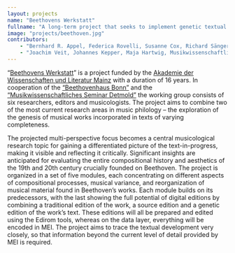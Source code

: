 ```yaml
---
layout: projects
name: "Beethovens Werkstatt"
fullname: "A long-term project that seeks to implement genetic textual criticism by the means of digital music editions"
image: "projects/beethoven.jpg"
contributors: 
    - "Bernhard R. Appel, Federica Rovelli, Susanne Cox, Richard Sänger, Beethovenhaus, Bonn" 
    - "Joachim Veit, Johannes Kepper, Maja Hartwig, Musikwissenschaftliches Seminar, Detmold/Paderborn"
---
```

“[Beethovens Werkstatt](http://beethovens-werkstatt.de/)” is a project funded by the [Akademie der Wissenschaften und Literatur Mainz](http://www.adwmainz.de/startseite.html) with a duration of 16 years. In cooperation of the [“Beethovenhaus Bonn”](http://www.beethoven-haus-bonn.de/sixcms/detail.php?template=portal_de) and the [“Musikwissenschaftliches Seminar Detmold”](http://www.muwi-detmold-paderborn.de) the working group consists of six researchers, editors and musicologists. The project aims to combine two of the most current research areas in music philology – the exploration of the genesis of musical works incorporated in texts of varying completeness.

The projected multi-perspective focus becomes a central musicological research topic for gaining a differentiated picture of the text-in-progress, making it visible and reflecting it critically. Significant insights are anticipated for evaluating the entire compositional history and aesthetics of the 19th and 20th century crucially founded on Beethoven. The project is organized in a set of five modules, each concentrating on different aspects of compositional processes, musical variance, and reorganization of musical material found in Beethoven’s works. Each module builds on its predecessors, with the last showing the full potential of digital editions by combining a traditional edition of the work, a source edition and a genetic edition of the work’s text. These editions will all be prepared and edited using the Edirom tools, whereas on the data layer, everything will be encoded in MEI. The project aims to trace the textual development very closely, so that information beyond the current level of detail provided by MEI is required.
